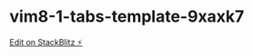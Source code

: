 # vim8-1-tabs-template-9xaxk7

[Edit on StackBlitz ⚡️](https://stackblitz.com/edit/vim8-1-tabs-template-9xaxk7)